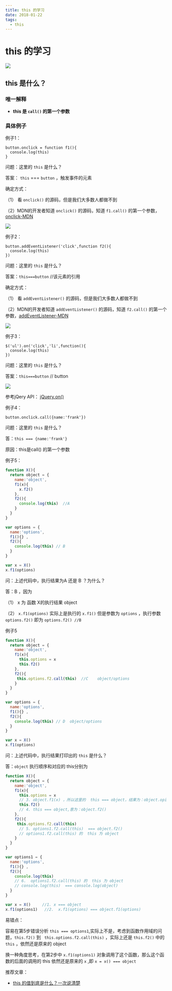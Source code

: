 ```yaml
---
title: this 的学习
date: 2018-01-22
tags: 
  - this
---
```


# this 的学习

![](https://i.loli.net/2018/01/22/5a659d377049d.jpg)

##  this 是什么？

### 唯一解释

- **this 是 `call()` 的第一个参数**

### 具体例子

例子1：

```
button.onclick = function f1(){
  console.log(this)
}
```

问题：这里的 `this` 是什么？

答案： `this` === `button` ，触发事件的元素

确定方式：

（1）  看 `onclick()` 的源码，但是我们大多数人都做不到 

（2）MDN的开发者知道 `onclick()` 的源码，知道 `f1.call()` 的第一个参数，[onclick-MDN](https://developer.mozilla.org/en-US/docs/Web/API/GlobalEventHandlers/onclick)

![](https://i.loli.net/2018/01/22/5a656671e3d70.png)

例子2：

```
button.addEventListener('click',function f2(){
  console.log(this)
})
```

问题：这里的 `this` 是什么？

答案：`this===button`  //该元素的引用

确定方式：

（1）  看 `addEventListener()` 的源码，但是我们大多数人都做不到 

（2）MDN的开发者知道 `addEventListener()` 的源码，知道 `f2.call()` 的第一个参数，[addEventListener-MDN](https://developer.mozilla.org/zh-CN/docs/Web/API/EventTarget/addEventListener)

![](https://i.loli.net/2018/01/22/5a65687f64224.png)

例子3：

```
$('ul').on('click','li',function(){
  console.log(this)
})
```

问题：这里的 `this` 是什么？

答案：`this===button`  // button

![](https://i.loli.net/2018/01/22/5a65856d3b8aa.png)

参考jQery API：  [jQuery.on()](https://www.jquery123.com/on/)

例子4：

```
button.onclick.call({name:'frank'})
```

问题：这里的 `this` 是什么？

答：`this === {name:'frank'}`

原因：this是call() 的第一个参数

例子5：

```javascript
function X(){
  return object = {
    name:'object',
    f1(x){
      x.f2()
    },
    f2(){
      console.log(this)  //A
    }
  }
}

var options = {
  name:'options',
  f1(){} ,
  f2(){
    console.log(this) // B
  }
}

var x = X()
x.f1(options)

```

问：上述代码中，执行结果为A 还是 B ？为什么？

答：B  ，因为

（1） x  为 函数 X的执行结果 object

（2） `x.f1(options)` 实际上是执行的 `x.f1()` 但是参数为 `options` ，执行参数 `options.f2()` 即为 `options.f2() //B`

例子5

```javascript
function X(){
  return object = {
    name:'object',
    f1(x){
      this.options = x
      this.f2()
    },
    f2(){
     this.options.f2.call(this)  //C    object/options
    }
  }
}

var options = {
  name:'options',
  f1(){} ,
  f2(){
    console.log(this) // D  object/options
  }
}

var x = X()
x.f1(options)

```

问：上述代码中，执行结果打印出的  `this` 是什么？

答：`object`  执行顺序和对应的 this分别为 

```javascript
function X(){
  return object = {
    name:'object',
    f1(x){
      this.options = x  
      // 3. object.f1(x) ，所以这里的  this === object，结果为：object.opitons === options1
      this.f2()
      // 4. this === object,意为：object.f2()
    },
    f2(){
     this.options.f2.call(this) 
      // 5. options1.f2.call(this)  === object.f2()
      // options1.f2.call(this) 的  this 为 object  
    }
  }
}

var options1 = {
  name:'options',
  f1(){} ,
  f2(){
    console.log(this) 
    // 6.  options1.f2.call(this) 的  this 为 object  
    // console.log(this)  === console.log(object) 
  }
}

var x = X()		//1. x === object
x.f1(options1)   //2.  x.f1(options) === object.f1(options)
```

易错点：

容易在第5步错误分析 `this === options1`,实际上不是，考虑到函数作用域的问题，`this.f2()` 到 `  this.options.f2.call(this) ` ，实际上还是 `this.f2()` 中的 `this` ，依然还是原来的 object

换一种角度思考，在第2步中 `x.f1(options1)` 对象调用了这个函数，那么这个函数的后面的调用的 this 依然还是原来的 `x` ,即 `x = x() === object`







推荐文章：

- [this 的值到底是什么？一次说清楚](https://zhuanlan.zhihu.com/p/23804247)





